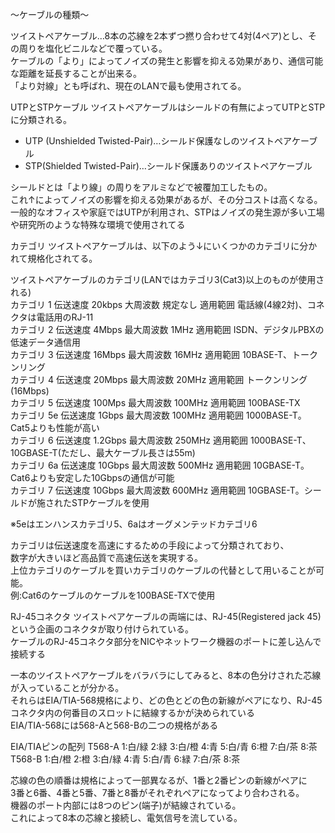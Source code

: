 〜ケーブルの種類〜

ツイストペアケーブル…8本の芯線を2本ずつ撚り合わせて4対(4ペア)とし、その周りを塩化ビニルなどで覆っている。<br>
ケーブルの「より」によってノイズの発生と影響を抑える効果があり、通信可能な距離を延長することが出来る。<br>
「より対線」とも呼ばれ、現在のLANで最も使用されてる。<br>

UTPとSTPケーブル
ツイストペアケーブルはシールドの有無によってUTPとSTPに分類される。<br>
- UTP (Unshielded Twisted-Pair)…シールド保護なしのツイストペアケーブル
- STP(Shielded Twisted-Pair)…シールド保護ありのツイストペアケーブル

シールドとは「より線」の周りをアルミなどで被覆加工したもの。<br>
これ↑によってノイズの影響を抑える効果があるが、その分コストは高くなる。<br>
一般的なオフィスや家庭ではUTPが利用され、STPはノイズの発生源が多い工場や研究所のような特殊な環境で使用されてる<br>

カテゴリ
ツイストペアケーブルは、以下のよう↓にいくつかのカテゴリに分かれて規格化されてる。<br>

ツイストペアケーブルのカテゴリ(LANではカテゴリ3(Cat3)以上のものが使用される)<br>
カテゴリ 1  伝送速度 20kbps  大周波数 規定なし 適用範囲 電話線(4線2対)、コネクタは電話用のRJ-11<br>
カテゴリ 2  伝送速度 4Mbps   最大周波数 1MHz    適用範囲 ISDN、デジタルPBXの低速データ通信用<br>
カテゴリ 3  伝送速度 16Mbps  最大周波数 16MHz   適用範囲 10BASE-T、トークンリング<br>
カテゴリ 4  伝送速度 20Mbps  最大周波数 20MHz   適用範囲 トークンリング(16Mbps)<br>
カテゴリ 5  伝送速度 100Mps  最大周波数 100MHz  適用範囲 100BASE-TX<br>
カテゴリ 5e 伝送速度 1Gbps   最大周波数 100MHz  適用範囲 1000BASE-T。Cat5よりも性能が高い<br>
カテゴリ 6  伝送速度 1.2Gbps 最大周波数 250MHz  適用範囲 1000BASE-T、10GBASE-T(ただし、最大ケーブル長さは55m)<br>
カテゴリ 6a 伝送速度 10Gbps  最大周波数 500MHz  適用範囲 10GBASE-T。Cat6よりも安定した10Gbpsの通信が可能<br>
カテゴリ 7  伝送速度 10Gbps  最大周波数 600MHz  適用範囲 10GBASE-T。シールドが施されたSTPケーブルを使用<br>

※5eはエンハンスカテゴリ5、6aはオーグメンテッドカテゴリ6

カテゴリは伝送速度を高速にするための手段によって分類されており、<br>
数字が大きいほど高品質で高速伝送を実現する。<br>
上位カテゴリのケーブルを買いカテゴリのケーブルの代替として用いることが可能。<br>
例:Cat6のケーブルのケーブルを100BASE-TXで使用<br>

RJ-45コネクタ
ツイストペアケーブルの両端には、RJ-45(Registered jack 45)という企画のコネクタが取り付けられている。<br>
ケーブルのRJ-45コネクタ部分をNICやネットワーク機器のポートに差し込んで接続する<br>

一本のツイストペアケーブルをバラバラにしてみると、8本の色分けされた芯線が入っていることが分かる。<br>
それらはEIA/TIA-568規格により、どの色とどの色の新線がペアになり、RJ-45コネクタ内の何番目のスロットに結線するかが決められている<br>
EIA/TIA-568には568-Aと568-Bの二つの規格がある<br>

EIA/TIAピンの配列
T568-A 1:白/緑 2:緑 3:白/橙 4:青 5:白/青 6:橙 7:白/茶 8:茶<br>
T568-B 1:白/橙 2:橙 3:白/緑 4:青 5:白/青 6:緑 7:白/茶 8:茶<br>

芯線の色の順番は規格によって一部異なるが、1番と2番ピンの新線がペアに<br>
3番と6番、4番と5番、7番と8番がそれぞれペアになってより合わされる。<br>
機器のポート内部には8つのピン(端子)が結線されている。<br>
これによって8本の芯線と接続し、電気信号を流している。<br>

